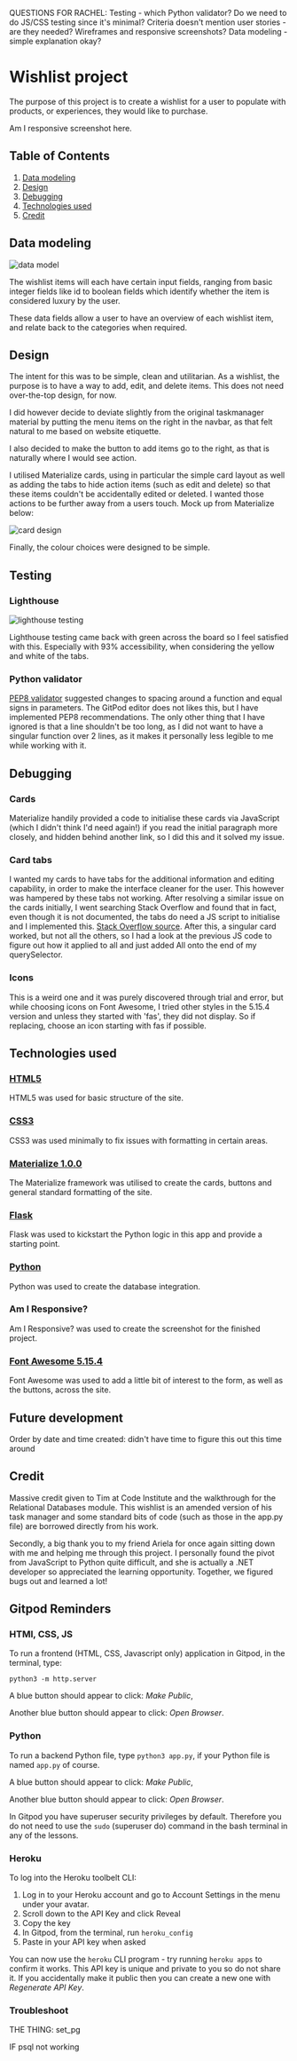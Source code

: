 QUESTIONS FOR RACHEL:
Testing - which Python validator? Do we need to do JS/CSS testing since it's minimal?
Criteria doesn't mention user stories - are they needed?
Wireframes and responsive screenshots?
Data modeling - simple explanation okay?

# Wishlist project

The purpose of this project is to create a wishlist for a user to populate with products, or experiences, they would like to purchase.

Am I responsive screenshot here.

## Table of Contents

1. [Data modeling](#data-modeling)
2. [Design](#design)
3. [Debugging](#debugging)
4. [Technologies used](#technologies-used)
5. [Credit](#credit)

## Data modeling

![data model](/assets/readme-files/wishlist-data-model.png)

The wishlist items will each have certain input fields, ranging from basic integer fields like id to boolean fields which identify whether the item is considered luxury by the user.

These data fields allow a user to have an overview of each wishlist item, and relate back to the categories when required.

## Design

The intent for this was to be simple, clean and utilitarian. As a wishlist, the purpose is to have a way to add, edit, and delete items. This does not need over-the-top design, for now.

I did however decide to deviate slightly from the original taskmanager material by putting the menu items on the right in the navbar, as that felt natural to me based on website etiquette.

I also decided to make the button to add items go to the right, as that is naturally where I would see action.

I utilised Materialize cards, using in particular the simple card layout as well as adding the tabs to hide action items (such as edit and delete) so that these items couldn't be accidentally edited or deleted. I wanted those actions to be further away from a users touch. Mock up from Materialize below:

![card design](assets/readme-files/card-wireframe.png)

Finally, the colour choices were designed to be simple.

## Testing

### Lighthouse

![lighthouse testing](assets/readme-files/lighthouse-testing.png)

Lighthouse testing came back with green across the board so I feel satisfied with this. Especially with 93% accessibility, when considering the yellow and white of the tabs.

### Python validator

[PEP8 validator](https://www.pythonchecker.com/) suggested changes to spacing around a function and equal signs in parameters. The GitPod editor does not likes this, but I have implemented PEP8 recommendations.
The only other thing that I have ignored is that a line shouldn't be too long, as I did not want to have a singular function over 2 lines, as it makes it personally less legible to me while working with it.

## Debugging

### Cards

Materialize handily provided a code to initialise these cards via JavaScript (which I didn't think I'd need again!) if you read the initial paragraph more closely, and hidden behind another link, so I did this and it solved my issue.

### Card tabs

I wanted my cards to have tabs for the additional information and editing capability, in order to make the interface cleaner for the user. This however was hampered by these tabs not working. After resolving a similar issue on the cards initially, I went searching Stack Overflow and found that in fact, even though it is not documented, the tabs do need a JS script to initialise and I implemented this. [Stack Overflow source](https://stackoverflow.com/questions/40677831/materialize-css-tabs-are-not-working). After this, a singular card worked, but not all the others, so I had a look at the previous JS code to figure out how it applied to all and just added All onto the end of my querySelector.

### Icons

This is a weird one and it was purely discovered through trial and error, but while choosing icons on Font Awesome, I tried other styles in the 5.15.4 version and unless they started with 'fas', they did not display. So if replacing, choose an icon starting with fas if possible.

## Technologies used

### [HTML5](https://developer.mozilla.org/en-US/docs/Glossary/HTML5)

HTML5 was used for basic structure of the site.

### [CSS3](https://en.wikipedia.org/wiki/CSS#CSS_3)

CSS3 was used minimally to fix issues with formatting in certain areas.

### [Materialize 1.0.0](https://materializecss.com/)

The Materialize framework was utilised to create the cards, buttons and general standard formatting of the site.

### [Flask](https://flask.palletsprojects.com/en/2.2.x/)

Flask was used to kickstart the Python logic in this app and provide a starting point.

### [Python](https://www.python.org/)

Python was used to create the database integration.

### Am I Responsive?

Am I Responsive? was used to create the screenshot for the finished project.

### [Font Awesome 5.15.4](https://fontawesome.com/)

Font Awesome was used to add a little bit of interest to the form, as well as the buttons, across the site.

## Future development

Order by date and time created:
didn't have time to figure this out this time around



## Credit

Massive credit given to Tim at Code Institute and the walkthrough for the Relational Databases module. This wishlist is an amended version of his task manager and some standard bits of code (such as those in the app.py file) are borrowed directly from his work.

Secondly, a big thank you to my friend Ariela for once again sitting down with me and helping me through this project. I personally found the pivot from JavaScript to Python quite difficult, and she is actually a .NET developer so appreciated the learning opportunity. Together, we figured bugs out and learned a lot!



## Gitpod Reminders

### HTMl, CSS, JS

To run a frontend (HTML, CSS, Javascript only) application in Gitpod, in the terminal, type:

`python3 -m http.server`

A blue button should appear to click: _Make Public_,

Another blue button should appear to click: _Open Browser_.

### Python

To run a backend Python file, type `python3 app.py`, if your Python file is named `app.py` of course.

A blue button should appear to click: _Make Public_,

Another blue button should appear to click: _Open Browser_.

In Gitpod you have superuser security privileges by default. Therefore you do not need to use the `sudo` (superuser do) command in the bash terminal in any of the lessons.

### Heroku

To log into the Heroku toolbelt CLI:

1. Log in to your Heroku account and go to Account Settings in the menu under your avatar.
2. Scroll down to the API Key and click Reveal
3. Copy the key
4. In Gitpod, from the terminal, run `heroku_config`
5. Paste in your API key when asked

You can now use the `heroku` CLI program - try running `heroku apps` to confirm it works. This API key is unique and private to you so do not share it. If you accidentally make it public then you can create a new one with _Regenerate API Key_.

### Troubleshoot

THE THING:
set_pg

IF psql not working
